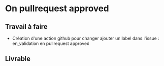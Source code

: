 # On pullrequest approved

## Travail à faire

- Création d'une action github pour changer ajouter un label dans l'issue : en_validation en pullrequest approved

## Livrable

<!-- - Script Powershell
  - /github-actions//script.ps1
- Workflow
  - workflow/.yml
- Présentation avec des notes 
  - /docs/feature/.md -->